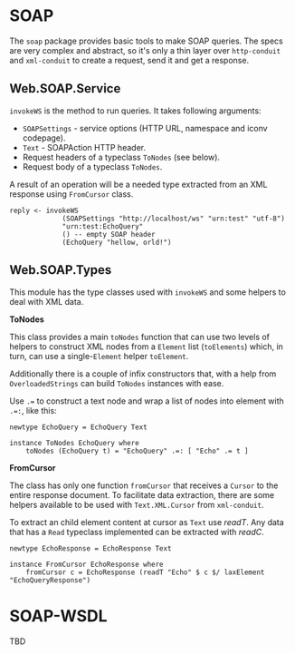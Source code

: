 # SOAP

The `soap` package provides basic tools to make SOAP queries.
The specs are very complex and abstract, so it's only a thin layer
over `http-conduit` and `xml-conduit` to create a request,
send it and get a response.

Web.SOAP.Service
----------------

`invokeWS` is the method to run queries. It takes following arguments:

  * `SOAPSettings` - service options (HTTP URL, namespace and iconv codepage).
  * `Text` - SOAPAction HTTP header.
  * Request headers of a typeclass `ToNodes` (see below).
  * Request body of a typeclass `ToNodes`.

A result of an operation will be a needed type extracted from an XML response using `FromCursor` class.

    reply <- invokeWS
                 (SOAPSettings "http://localhost/ws" "urn:test" "utf-8")
                 "urn:test:EchoQuery"
                 () -- empty SOAP header
                 (EchoQuery "hellow, orld!")

Web.SOAP.Types
--------------

This module has the type classes used with `invokeWS` and some helpers to deal with XML data.

**ToNodes**

This class provides a main `toNodes` function that can use two levels of helpers to construct XML nodes from a `Element` list (`toElements`) which, in turn, can use a single-`Element` helper `toElement`.

Additionally there is a couple of infix constructors that, with a help from `OverloadedStrings` can build `ToNodes` instances with ease.

Use `.=` to construct a text node and wrap a list of nodes into element with `.=:`, like this:

    newtype EchoQuery = EchoQuery Text
    
    instance ToNodes EchoQuery where
        toNodes (EchoQuery t) = "EchoQuery" .=: [ "Echo" .= t ]

**FromCursor**

The class has only one function `fromCursor` that receives a `Cursor` to the entire response document. To facilitate data extraction, there are some helpers available to be used with `Text.XML.Cursor` from `xml-conduit`.

To extract an child element content at cursor as `Text` use *readT*. Any data that has a `Read` typeclass implemented can be extracted with *readC*.

    newtype EchoResponse = EchoResponse Text
    
    instance FromCursor EchoResponse where
        fromCursor c = EchoResponse (readT "Echo" $ c $/ laxElement "EchoQueryResponse")

# SOAP-WSDL

TBD
